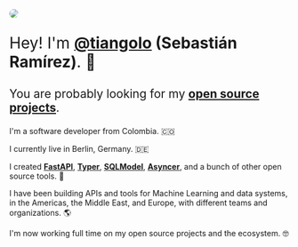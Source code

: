 <img style="border-radius: 100%; max-height: 15rem;" src="https://github.com/tiangolo.png">

<div style="font-size: 2em;" markdown="1">

Hey! I'm **<a href="https://twitter.com/tiangolo" target="_blank">@tiangolo</a> (Sebastián Ramírez)**. 👋

</div>

<div style="font-size: 1.5em" markdown="1">

You are probably looking for my **<a href="https://tiangolo.com/open-source/projects/">open source projects</a>**.

</div>

I'm a software developer from Colombia. 🇨🇴

I currently live in Berlin, Germany. 🇩🇪

I created **<a href="https://fastapi.tiangolo.com" target="_blank">FastAPI</a>**, **<a href="https://typer.tiangolo.com" target="_blank">Typer</a>**, **<a href="https://sqlmodel.tiangolo.com" target="_blank">SQLModel</a>**, **<a href="https://asyncer.tiangolo.com" target="_blank">Asyncer</a>**, and a bunch of other open source tools. 🚀

I have been building APIs and tools for Machine Learning and data systems, in the Americas, the Middle East, and Europe, with different teams and organizations. 🌎

I'm now working full time on my open source projects and the ecosystem. 🤓
